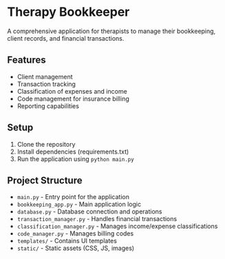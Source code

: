 # Therapy Bookkeeper

A comprehensive application for therapists to manage their bookkeeping, client records, and financial transactions.

## Features

- Client management
- Transaction tracking
- Classification of expenses and income
- Code management for insurance billing
- Reporting capabilities

## Setup

1. Clone the repository
2. Install dependencies (requirements.txt)
3. Run the application using `python main.py`

## Project Structure

- `main.py` - Entry point for the application
- `bookkeeping_app.py` - Main application logic
- `database.py` - Database connection and operations
- `transaction_manager.py` - Handles financial transactions
- `classification_manager.py` - Manages income/expense classifications
- `code_manager.py` - Manages billing codes
- `templates/` - Contains UI templates
- `static/` - Static assets (CSS, JS, images)
